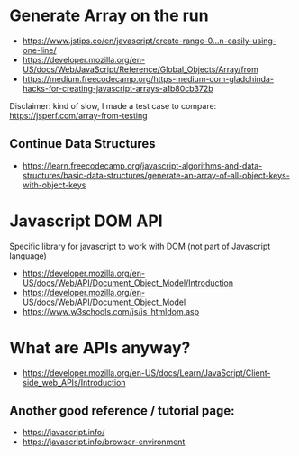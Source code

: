 
# Generate Array on the run
* https://www.jstips.co/en/javascript/create-range-0...n-easily-using-one-line/
* https://developer.mozilla.org/en-US/docs/Web/JavaScript/Reference/Global_Objects/Array/from
* https://medium.freecodecamp.org/https-medium-com-gladchinda-hacks-for-creating-javascript-arrays-a1b80cb372b

Disclaimer: kind of slow, I made a test case to compare: https://jsperf.com/array-from-testing

## Continue Data Structures
* https://learn.freecodecamp.org/javascript-algorithms-and-data-structures/basic-data-structures/generate-an-array-of-all-object-keys-with-object-keys

# Javascript DOM API
Specific library for javascript to work with DOM (not part of Javascript language)

* https://developer.mozilla.org/en-US/docs/Web/API/Document_Object_Model/Introduction
* https://developer.mozilla.org/en-US/docs/Web/API/Document_Object_Model
* https://www.w3schools.com/js/js_htmldom.asp

# What are APIs anyway?
* https://developer.mozilla.org/en-US/docs/Learn/JavaScript/Client-side_web_APIs/Introduction

## Another good reference / tutorial page:
* https://javascript.info/
* https://javascript.info/browser-environment
